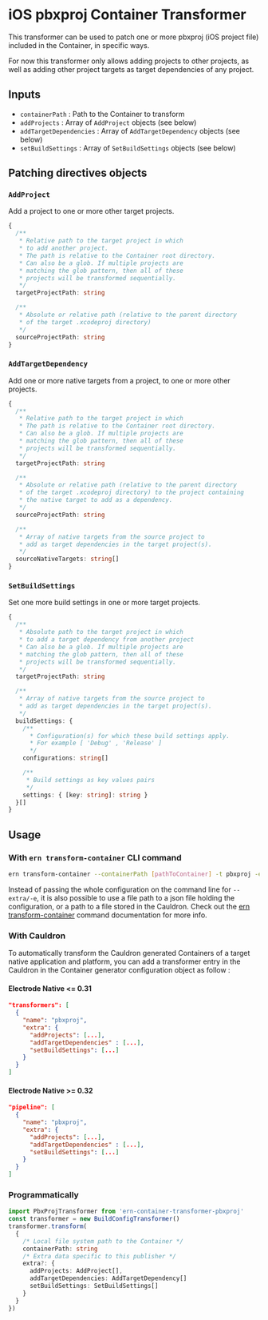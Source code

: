 # iOS pbxproj Container Transformer

This transformer can be used to patch one or more pbxproj (iOS project file) included in the Container, in specific ways.

For now this transformer only allows adding projects to other projects, as well as adding other project targets as target dependencies of any project.

## Inputs

- `containerPath` : Path to the Container to transform
- `addProjects` : Array of `AddProject` objects (see below)
- `addTargetDependencies` : Array of `AddTargetDependency` objects (see below)
- `setBuildSettings` : Array of `SetBuildSettings` objects (see below)

## Patching directives objects

### `AddProject`

Add a project to one or more other target projects.

```typescript
{
  /**
   * Relative path to the target project in which
   * to add another project.
   * The path is relative to the Container root directory.
   * Can also be a glob. If multiple projects are
   * matching the glob pattern, then all of these
   * projects will be transformed sequentially.
   */
  targetProjectPath: string

  /**
   * Absolute or relative path (relative to the parent directory
   * of the target .xcodeproj directory)
   */
  sourceProjectPath: string
}
```

### `AddTargetDependency`

Add one or more native targets from a project, to one or more other projects.

```typescript
{
  /**
   * Relative path to the target project in which
   * The path is relative to the Container root directory.
   * Can also be a glob. If multiple projects are
   * matching the glob pattern, then all of these
   * projects will be transformed sequentially.
   */
  targetProjectPath: string

  /**
   * Absolute or relative path (relative to the parent directory
   * of the target .xcodeproj directory) to the project containing
   * the native target to add as a dependency.
   */
  sourceProjectPath: string

  /**
   * Array of native targets from the source project to
   * add as target dependencies in the target project(s).
   */
  sourceNativeTargets: string[]
}
```

### `SetBuildSettings`

Set one more build settings in one or more target projects.

```typescript
{
  /**
   * Absolute path to the target project in which
   * to add a target dependency from another project
   * Can also be a glob. If multiple projects are
   * matching the glob pattern, then all of these
   * projects will be transformed sequentially.
   */
  targetProjectPath: string

  /**
   * Array of native targets from the source project to
   * add as target dependencies in the target project(s).
   */
  buildSettings: {
    /**
      * Configuration(s) for which these build settings apply.
      * For example [ 'Debug' , 'Release' ]
      */
    configurations: string[]

    /**
     * Build settings as key values pairs
     */
    settings: { [key: string]: string }
  }[]
}
```

## Usage

### With `ern transform-container` CLI command

```sh
ern transform-container --containerPath [pathToContainer] -t pbxproj -e '{"addProjects":[...], "addTargetDependencies":[...]}, "setBuildSettings":[...]'
```

Instead of passing the whole configuration on the command line for `--extra/-e`, it is also possible to use a file path to a json file holding the configuration, or a path to a file stored in the Cauldron. Check out the [ern transform-container](https://native.electrode.io/cli-commands/transform-container) command documentation for more info.

### With Cauldron

To automatically transform the Cauldron generated Containers of a target native application and platform, you can add a transformer entry in the Cauldron in the Container generator configuration object as follow :

#### Electrode Native <= 0.31

```json
"transformers": [
  {
    "name": "pbxproj",
    "extra": {
      "addProjects": [...],
      "addTargetDependencies" : [...],
      "setBuildSettings": [...]
    }
  }
]
```

#### Electrode Native >= 0.32

```json
"pipeline": [
  {
    "name": "pbxproj",
    "extra": {
      "addProjects": [...],
      "addTargetDependencies" : [...],
      "setBuildSettings": [...]
    }
  }
]
```

### Programmatically

```typescript
import PbxProjTransformer from 'ern-container-transformer-pbxproj'
const transformer = new BuildConfigTransformer()
transformer.transform(
  {
    /* Local file system path to the Container */
    containerPath: string
    /* Extra data specific to this publisher */
    extra?: {
      addProjects: AddProject[],
      addTargetDependencies: AddTargetDependency[]
      setBuildSettings: SetBuildSettings[]
    }
  }
})
```
